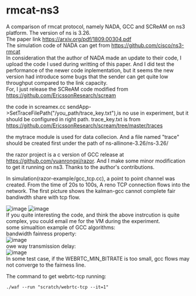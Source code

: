 # rmcat-ns3
A comparison of rmcat protocol, namely NADA, GCC and SCReAM on ns3 platform. The version of ns is 3.26.   
The paper link https://arxiv.org/pdf/1809.00304.pdf   
The simulation code of NADA can get from https://github.com/cisco/ns3-rmcat  
In consideration that the author of NADA made an update to their code, I upload the code I used during writting of this paper. And I did test the performance of the newer code inplementation, but it seems the new version had introduce some bugs that the sender can get quite low throughput compared to the link capacity.  
For, I just release the SCReAM code modified from https://github.com/EricssonResearch/scream  

the code in screamex.cc sendApp->SetTraceFilePath("/you_path/trace_key.txt"),is no use in experiment, but it should be configured in right path. trace_key.txt is from https://github.com/EricssonResearch/scream/tree/master/traces  

the mytrace module is used for data collecion. And a file named "trace" should be created first under the  path of ns-allinone-3.26/ns-3.26/  

the razor project is a c version of GCC release at https://github.com/yuanrongxi/razor. And I make some minor modification to get it running on ns3. Thanks to the author's contributions.  

In simulation(razor-example/gcc_tcp.cc), a point to point channel was created. From the time of 20s to 100s, A reno TCP connection flows into the network. The first picture shows the kalman-gcc cannot complete fair bandiwdth share with tcp flow.  

![image](https://github.com/sonyangchang/rmcat-ns3/blob/master/razor-example/gcc_razor_0remb.png)
![image](https://github.com/sonyangchang/rmcat-ns3/blob/master/razor-example/gcc_razor_1remb.png)  
If you quite interesting the code, and think the above instrcution is quite complex, you could email me for the VM during the experiment.  
some simualtion example of GCC algorithms:  
bandwidth fainress property:  
![image](https://github.com/sonyangchang/rmcat-ns3/blob/master/webrtc-results/webrtc_4_bw.png)  
owe way transmission delay:  
![image](https://github.com/sonyangchang/rmcat-ns3/blob/master/webrtc-results/webrtc_4_delay.png)  
In some test case, if the WEBRTC_MIN_BITRATE is too small, gcc flows may not converge to the fairness line.  

The command to get webrtc-tcp running:  
```
./waf --run "scratch/webrtc-tcp --it=1"
```

